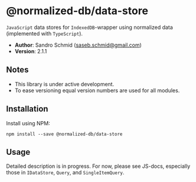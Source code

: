 # @normalized-db/data-store

`JavaScript` data stores for `IndexedDB`-wrapper using normalized data (implemented with `TypeScript`).

 - **Author**: Sandro Schmid ([saseb.schmid@gmail.com](<mailto:saseb.schmid@gmail.com>))
 - **Version**: 2.1.1

## Notes

 - This library is under active development.
 - To ease versioning equal version numbers are used for all modules.

## Installation

Install using NPM:

    npm install --save @normalized-db/data-store
                                           
## Usage

Detailed description is in progress. For now, please see JS-docs, especially those in `IDataStore`, `Query`, 
and `SingleItemQuery`.
